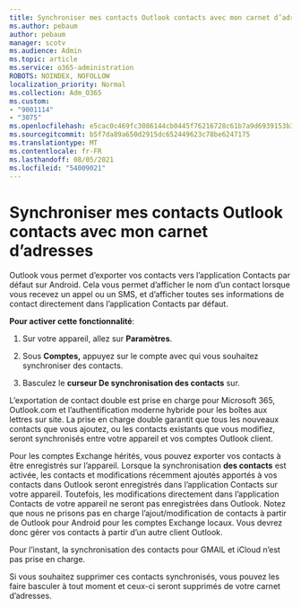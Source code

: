 ```yaml
---
title: Synchroniser mes contacts Outlook contacts avec mon carnet d’adresses
ms.author: pebaum
author: pebaum
manager: scotv
ms.audience: Admin
ms.topic: article
ms.service: o365-administration
ROBOTS: NOINDEX, NOFOLLOW
localization_priority: Normal
ms.collection: Adm_O365
ms.custom:
- "9001114"
- "3075"
ms.openlocfilehash: e5cac0c469fc3086144cb0445f76216728c61b7a9d6939153b36aacfde095b08
ms.sourcegitcommit: b5f7da89a650d2915dc652449623c78be6247175
ms.translationtype: MT
ms.contentlocale: fr-FR
ms.lasthandoff: 08/05/2021
ms.locfileid: "54009021"
---
```

# <a name="sync-my-outlook-contacts-to-my-address-book"></a>Synchroniser mes contacts Outlook contacts avec mon carnet d’adresses

Outlook vous permet d’exporter vos contacts vers l’application Contacts par défaut sur Android. Cela vous permet d’afficher le nom d’un contact lorsque vous recevez un appel ou un SMS, et d’afficher toutes ses informations de contact directement dans l’application Contacts par défaut.
 
**Pour activer cette fonctionnalité**:
 
1. Sur votre appareil, allez sur **Paramètres**.

2. Sous **Comptes,** appuyez sur le compte avec qui vous souhaitez synchroniser des contacts.

3. Basculez le **curseur De synchronisation des contacts** sur.
 
L’exportation de contact double est prise en charge pour Microsoft 365, Outlook.com et l’authentification moderne hybride pour les boîtes aux lettres sur site. La prise en charge double garantit que tous les nouveaux contacts que vous ajoutez, ou les contacts existants que vous modifiez, seront synchronisés entre votre appareil et vos comptes Outlook client.
 
Pour les comptes Exchange hérités, vous pouvez exporter vos contacts à être enregistrés sur l’appareil. Lorsque la synchronisation **des contacts** est activée, les contacts et modifications récemment ajoutés apportés à vos contacts dans Outlook seront enregistrés dans l’application Contacts sur votre appareil. Toutefois, les modifications directement dans l’application Contacts de votre appareil ne seront pas enregistrées dans Outlook. Notez que nous ne prisons pas en charge l’ajout/modification de contacts à partir de Outlook pour Android pour les comptes Exchange locaux. Vous devrez donc gérer vos contacts à partir d’un autre client Outlook.
 
Pour l’instant, la synchronisation des contacts pour GMAIL et iCloud n’est pas prise en charge.
 
Si vous souhaitez supprimer ces contacts synchronisés,  vous pouvez les faire basculer à tout moment et ceux-ci seront supprimés de votre carnet d’adresses.
